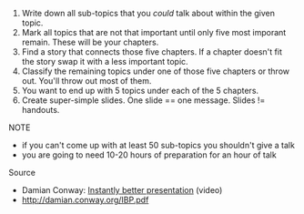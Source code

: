 1. Write down all sub-topics that you *could* talk about within the given topic.
2. Mark all topics that are not that important until only five most imporant remain. These will be your chapters.
3. Find a story that connects those five chapters. If a chapter doesn't fit the story swap it with a less important topic.
4. Classify the remaining topics under one of those five chapters or throw out. You'll throw out most of them.
5. You want to end up with 5 topics under each of the 5 chapters.
6. Create super-simple slides. One slide == one message. Slides != handouts.

NOTE
* if you can't come up with at least 50 sub-topics you shouldn't give a talk
* you are going to need 10-20 hours of preparation for an hour of talk

Source

* Damian Conway: [Instantly better presentation](https://youtu.be/JB87qJGSvuk) (video)
* http://damian.conway.org/IBP.pdf
